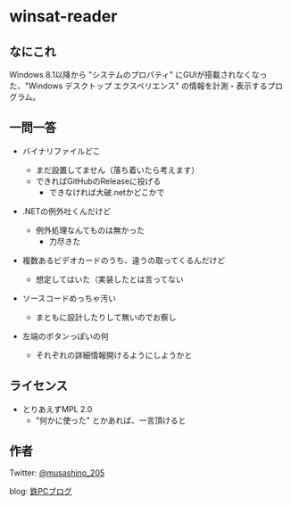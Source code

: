 # winsat-reader

## なにこれ
Windows 8.1以降から "システムのプロパティ" にGUIが搭載されなくなった、"Windows デスクトップ エクスペリエンス" の情報を計測・表示するプログラム。

## 一問一答
- バイナリファイルどこ

  - まだ設置してません（落ち着いたら考えます）
  - できればGitHubのReleaseに投げる
    - できなければ大破.netかどこかで
    
- .NETの例外吐くんだけど

  - 例外処理なんてものは無かった
    - 力尽きた
    
    
- 複数あるビデオカードのうち、違うの取ってくるんだけど

  - 想定してはいた（実装したとは言ってない
 　
  
- ソースコードめっちゃ汚い

  - まともに設計したりして無いのでお察し
  
- 左端のボタンっぽいの何

  - それぞれの詳細情報開けるようにしようかと
  
  
## ライセンス

- とりあえずMPL 2.0
  - "何かに使った" とかあれば、一言頂けると
  
## 作者
Twitter: [@musashino_205](https://twitter.com/musashino_205)

blog: [鉄PCブログ](https://tetsupc.wordpress.com/)
